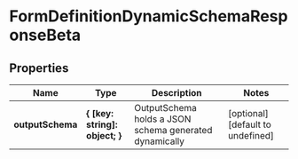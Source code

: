 # FormDefinitionDynamicSchemaResponseBeta

## Properties

Name | Type | Description | Notes
------------ | ------------- | ------------- | -------------
**outputSchema** | **{ [key: string]: object; }** | OutputSchema holds a JSON schema generated dynamically | [optional] [default to undefined]

